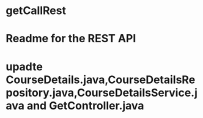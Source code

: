 # getCallRest
# Readme for the REST API
# upadte CourseDetails.java,CourseDetailsRepository.java,CourseDetailsService.java and GetController.java
